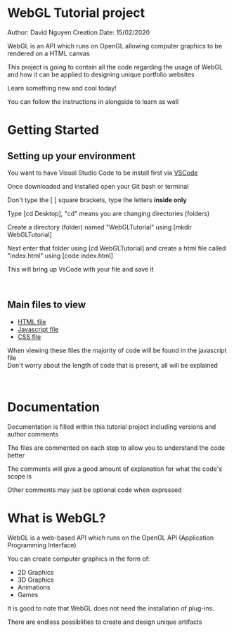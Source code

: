 # WebGL Tutorial project

Author: David Nguyen
Creation Date: 15/02/2020

<p>
WebGL is an API which runs on OpenGL allowing computer graphics to be rendered on a HTML canvas
<br>

This project is going to contain all the code regarding the usage of WebGL
and how it can be applied to designing unique portfolio websites
<br>

Learn something new and cool today!
<br>

You can follow the instructions in <a href="#Getting Started"></a> alongside to learn as well
</p>

# Getting Started

<h2>Setting up your environment</h2>
<p>
You want to have Visual Studio Code to be install first 
via <a href="https://code.visualstudio.com/">VSCode</a>
<br>

Once downloaded and installed open your Git bash or terminal
<br>

Don't type the [ ] square brackets, type the letters <strong>inside only</strong>
<br>

Type [cd Desktop], "cd" means you are changing directories (folders)
<br>

Create a directory (folder) named "WebGLTutorial" using [mkdir WebGLTutorial]
<br>

Next enter that folder using [cd WebGLTutorial] and create a html file called "index.html"
using [code index.html]
<br>

This will bring up VsCode with your file and save it
</p>
<br>

<h2>Main files to view</h2>
<p>
<ul>
    <li><a href="index.html">HTML file</a></li>
    <li><a href="javascript.js">Javascript file</a></li>
    <li><a href="Css.css">CSS file</a></li>
</ul>
When viewing these files the majority of code will be found in the javascript file
<br>
Don't worry about the length of code that is present, all will be explained
</p>
<br>

# Documentation

<p>
Documentation is filled within this tutorial project including versions and author comments
<br>

The files are commented on each step to allow you to understand the code better
<br>

The comments will give a good amount of explanation for what the code's scope is
<br>

Other comments may just be optional code when expressed
</p>

# What is WebGL?

<p>
WebGL is a web-based API which runs on the OpenGL API (Application Programming Interface)
<br>

You can create computer graphics in the form of:
<ul>
    <li>2D Graphics</li>
    <li>3D Graphics</li>
    <li>Animations</li>
    <li>Games</li>
</ul>
It is good to note that WebGL does not need the installation of plug-ins.
<br>

There are endless possiblities to create and design unique artifacts
<br>




</p>
